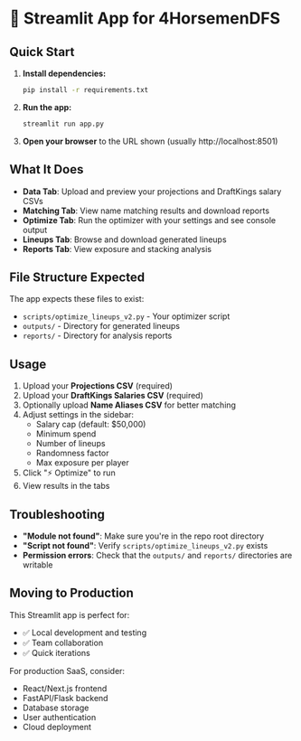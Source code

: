 # 🚀 Streamlit App for 4HorsemenDFS

## Quick Start

1. **Install dependencies:**
   ```bash
   pip install -r requirements.txt
   ```

2. **Run the app:**
   ```bash
   streamlit run app.py
   ```

3. **Open your browser** to the URL shown (usually http://localhost:8501)

## What It Does

- **Data Tab**: Upload and preview your projections and DraftKings salary CSVs
- **Matching Tab**: View name matching results and download reports
- **Optimize Tab**: Run the optimizer with your settings and see console output
- **Lineups Tab**: Browse and download generated lineups
- **Reports Tab**: View exposure and stacking analysis

## File Structure Expected

The app expects these files to exist:
- `scripts/optimize_lineups_v2.py` - Your optimizer script
- `outputs/` - Directory for generated lineups
- `reports/` - Directory for analysis reports

## Usage

1. Upload your **Projections CSV** (required)
2. Upload your **DraftKings Salaries CSV** (required)  
3. Optionally upload **Name Aliases CSV** for better matching
4. Adjust settings in the sidebar:
   - Salary cap (default: $50,000)
   - Minimum spend
   - Number of lineups
   - Randomness factor
   - Max exposure per player
5. Click "⚡ Optimize" to run
6. View results in the tabs

## Troubleshooting

- **"Module not found"**: Make sure you're in the repo root directory
- **"Script not found"**: Verify `scripts/optimize_lineups_v2.py` exists
- **Permission errors**: Check that the `outputs/` and `reports/` directories are writable

## Moving to Production

This Streamlit app is perfect for:
- ✅ Local development and testing
- ✅ Team collaboration
- ✅ Quick iterations

For production SaaS, consider:
- React/Next.js frontend
- FastAPI/Flask backend
- Database storage
- User authentication
- Cloud deployment
